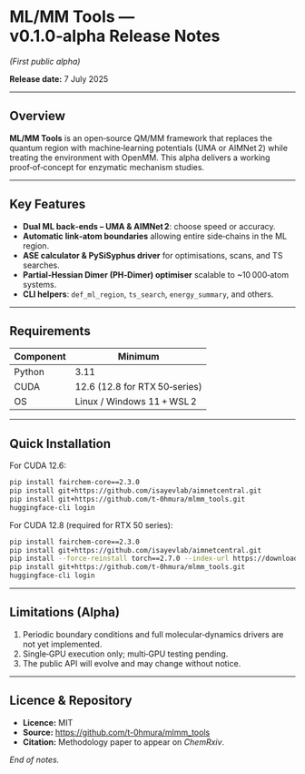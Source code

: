# ML/MM Tools — v0.1.0‑alpha Release Notes  
*(First public alpha)*  

**Release date:** 7 July 2025  

---

## Overview  
**ML/MM Tools** is an open‑source QM/MM framework that replaces the quantum region with machine‑learning potentials (UMA or AIMNet 2) while treating the environment with OpenMM. This alpha delivers a working proof‑of‑concept for enzymatic mechanism studies.

---

## Key Features  

* **Dual ML back‑ends – UMA & AIMNet 2**: choose speed or accuracy.  
* **Automatic link‑atom boundaries** allowing entire side‑chains in the ML region.  
* **ASE calculator & PySiSyphus driver** for optimisations, scans, and TS searches.  
* **Partial‑Hessian Dimer (PH‑Dimer) optimiser** scalable to ~10 000‑atom systems.  
* **CLI helpers**: `def_ml_region`, `ts_search`, `energy_summary`, and others.

---

## Requirements  

| Component | Minimum |
|-----------|---------|
| Python    | 3.11    |
| CUDA      | 12.6 (12.8 for RTX 50‑series) |
| OS        | Linux / Windows 11 + WSL 2 |

---

## Quick Installation  

For CUDA 12.6:
```bash
pip install fairchem-core==2.3.0
pip install git+https://github.com/isayevlab/aimnetcentral.git
pip install git+https://github.com/t-0hmura/mlmm_tools.git
huggingface-cli login
```

For CUDA 12.8 (required for RTX 50 series):
```bash
pip install fairchem-core==2.3.0
pip install git+https://github.com/isayevlab/aimnetcentral.git
pip install --force-reinstall torch==2.7.0 --index-url https://download.pytorch.org/whl/cu128
pip install git+https://github.com/t-0hmura/mlmm_tools.git
huggingface-cli login
```
---

## Limitations (Alpha)  

1. Periodic boundary conditions and full molecular‑dynamics drivers are not yet implemented.  
2. Single‑GPU execution only; multi‑GPU testing pending.  
3. The public API will evolve and may change without notice.  

---

## Licence & Repository  

* **Licence:** MIT  
* **Source:** <https://github.com/t-0hmura/mlmm_tools>  
* **Citation:** Methodology paper to appear on *ChemRxiv*.  

*End of notes.*  
